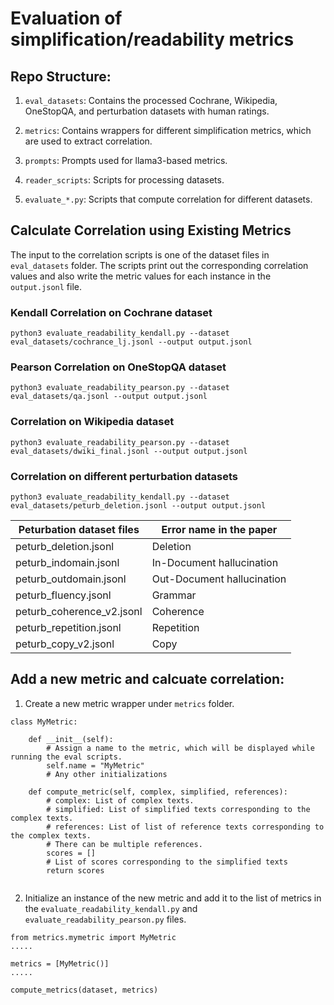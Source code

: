 # Evaluation of simplification/readability metrics

## Repo Structure: 
1. ```eval_datasets```: Contains the processed Cochrane, Wikipedia, OneStopQA, and perturbation datasets
with human ratings. 

2. ```metrics```: Contains wrappers for different simplification metrics, which are used to extract
correlation.

3. ``prompts``: Prompts used for llama3-based metrics.

4. ``reader_scripts``: Scripts for processing datasets.

5. ``evaluate_*.py``:  Scripts that compute correlation for different datasets.

## Calculate Correlation using Existing Metrics

The input to the correlation scripts is one of the dataset files in `eval_datasets` folder. The scripts print out the corresponding correlation values and also 
write the metric values for each instance in the `output.jsonl` file. 

### Kendall Correlation on Cochrane dataset
```
python3 evaluate_readability_kendall.py --dataset eval_datasets/cochrance_lj.jsonl --output output.jsonl 
```

### Pearson Correlation on OneStopQA dataset

```
python3 evaluate_readability_pearson.py --dataset eval_datasets/qa.jsonl --output output.jsonl 
```

### Correlation on Wikipedia dataset

```
python3 evaluate_readability_pearson.py --dataset eval_datasets/dwiki_final.jsonl --output output.jsonl 
```

### Correlation on different perturbation datasets

```
python3 evaluate_readability_kendall.py --dataset eval_datasets/peturb_deletion.jsonl --output output.jsonl 
```

| Peturbation dataset files      | Error name in the paper |
| ----------- | ----------- |
| peturb_deletion.jsonl      | Deletion       |
| peturb_indomain.jsonl    | In-Document hallucination |
| peturb_outdomain.jsonl    | Out-Document hallucination  |
| peturb_fluency.jsonl    | Grammar        |
| peturb_coherence_v2.jsonl    | Coherence        |
| peturb_repetition.jsonl    | Repetition        |
| peturb_copy_v2.jsonl    | Copy        |

## Add a new metric and calcuate correlation:

1. Create a new metric wrapper under `metrics` folder.
```
class MyMetric:

    def __init__(self):
        # Assign a name to the metric, which will be displayed while running the eval scripts.
        self.name = "MyMetric" 
        # Any other initializations
    
    def compute_metric(self, complex, simplified, references):
        # complex: List of complex texts.
        # simplified: List of simplified texts corresponding to the complex texts.
        # references: List of list of reference texts corresponding to the complex texts.
        # There can be multiple references.
        scores = []
        # List of scores corresponding to the simplified texts
        return scores    
       
```
2. Initialize an instance of the new metric and add it to the list of metrics in the `evaluate_readability_kendall.py`
and `evaluate_readability_pearson.py` files.
```
from metrics.mymetric import MyMetric
.....

metrics = [MyMetric()]
.....

compute_metrics(dataset, metrics)
```
